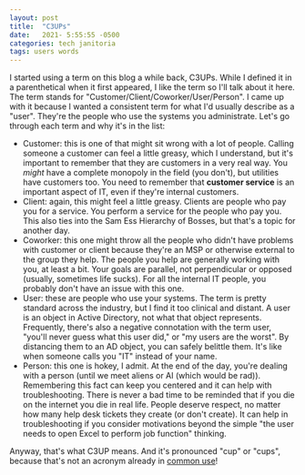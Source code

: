 ```yaml
---
layout: post
title:  "C3UPs"
date:   2021- 5:55:55 -0500
categories: tech janitoria
tags: users words
---
```

I started using a term on this blog a while back, C3UPs.  While I defined it in a parenthetical when it first appeared, I like the term so I'll talk about it here.  The term stands for "Customer/Client/Coworker/User/Person".  I came up with it because I wanted a consistent term for what I'd usually describe as a "user".  They're the people who use the systems you administrate.  Let's go through each term and why it's in the list:
* Customer: this is one of that might sit wrong with a lot of people.  Calling someone a customer can feel a little greasy, which I understand, but it's important to remember that they are customers in a very real way.  You *might* have a complete monopoly in the field (you don't), but utilities have customers too.  You need to remember that **customer service** is an important aspect of IT, even if they're internal customers.
* Client: again, this might feel a little greasy.  Clients are people who pay you for a service.  You perform a service for the people who pay you.  This also ties into the Sam Ess Hierarchy of Bosses, but that's a topic for another day.
* Coworker: this one might throw all the people who didn't have problems with customer or client because they're an MSP or otherwise external to the group they help.  The people you help are generally working with you, at least a bit.  Your goals are parallel, not perpendicular or opposed (usually, sometimes life sucks).  For all the internal IT people, you probably don't have an issue with this one.
* User: these are people who use your systems.  The term is pretty standard across the industry, but I find it too clinical and distant.  A user is an object in Active Directory, not what that object represents.  Frequently, there's also a negative connotation with the term user, "you'll never guess what this user did," or "my users are the worst".  By distancing them to an AD object, you can safely belittle them.  It's like when someone calls you "IT" instead of your name.
* Person: this one is hokey, I admit.  At the end of the day, you're dealing with a person (until we meet aliens or AI (which would be rad)).  Remembering this fact can keep you centered and it can help with troubleshooting.  There is never a bad time to be reminded that if you die on the internet you die in real life.  People deserve respect, no matter how many help desk tickets they create (or don't create).  It can help in troubleshooting if you consider motivations beyond the simple "the user needs to open Excel to perform job function" thinking.

Anyway, that's what C3UP means.  And it's pronounced "cup" or "cups", because that's not an acronym already in [common use](https://en.wikipedia.org/wiki/CUPS)!